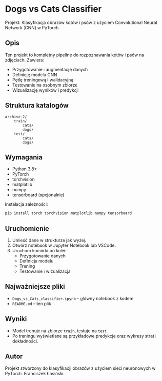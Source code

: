 # Dogs vs Cats Classifier

Projekt: Klasyfikacja obrazów kotów i psów z użyciem Convolutional Neural Network (CNN) w PyTorch.

## Opis
Ten projekt to kompletny pipeline do rozpoznawania kotów i psów na zdjęciach. Zawiera:
- Przygotowanie i augmentację danych
- Definicję modelu CNN
- Pętlę treningową i walidacyjną
- Testowanie na osobnym zbiorze
- Wizualizację wyników i predykcji

## Struktura katalogów
```
archive-2/
    train/
        cats/
        dogs/
    test/
        cats/
        dogs/
```

## Wymagania
- Python 3.8+
- PyTorch
- torchvision
- matplotlib
- numpy
- tensorboard (opcjonalnie)

Instalacja zależności:
```bash
pip install torch torchvision matplotlib numpy tensorboard
```

## Uruchomienie
1. Umieść dane w strukturze jak wyżej.
2. Otwórz notebook w Jupyter Notebook lub VSCode.
3. Uruchom komórki po kolei:
    - Przygotowanie danych
    - Definicja modelu
    - Trening
    - Testowanie i wizualizacja

## Najważniejsze pliki
- `Dogs_vs_Cats_classifier.ipynb` – główny notebook z kodem
- `README.md` – ten plik

## Wyniki
- Model trenuje na zbiorze `train`, testuje na `test`.
- Po treningu wyświetlane są przykładowe predykcje oraz wykresy strat i dokładności.

## Autor
Projekt stworzony do klasyfikacji obrazów z użyciem sieci neuronowych w PyTorch.
Franciszek Łasiński 
